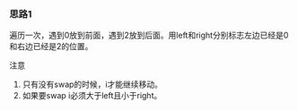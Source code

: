### 思路1

遍历一次，遇到0放到前面，遇到2放到后面。用left和right分别标志左边已经是0和右边已经是2的位置。

注意

1. 只有没有swap的时候，i才能继续移动。
2. 如果要swap i必须大于left且小于right。
